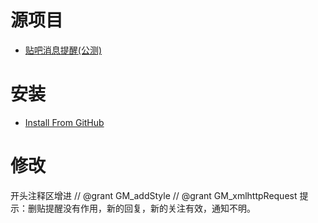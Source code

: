 # 源项目
* [贴吧消息提醒(公测)](https://t.52fisher.cn/tb-remind.html)
# 安装
- [Install From GitHub]()
# 修改
开头注释区增进
// @grant           GM_addStyle
// @grant           GM_xmlhttpRequest
提示：删贴提醒没有作用，新的回复，新的关注有效，通知不明。